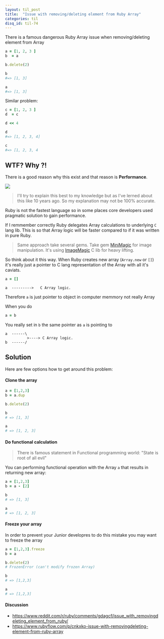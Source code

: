 ```yaml
---
layout: til_post
title:  "Issue with removing/deleting element from Ruby Array"
categories: til
disq_id: til-74
---
```





There is a famous dangerous Ruby Array issue when removing/deleting
element from Array


```ruby
a = [1, 2, 3 ]
b  = a

b.delete(2)

b
#=> [1, 3]

a
#=> [1, 3]
```

Similar problem:



```ruby
c = [1, 2, 3 ]
d  = c

d << 4

d
#=> [1, 2, 3, 4]

c
#=> [1, 2, 3, 4
```

## WTF? Why ?!

There is a good reason why this exist and that reason is **Performance**.

![](https://meme.eq8.eu/feature.jpg)


> I'll try to explain this best to my knowledge but as I've lerned about this like 10 years ago. So my explanation may not be 100% accurate.

Ruby is not the fastest language so in some places core developers used
pragmatic solution to gain performance.

If I remmember correctly Ruby delegates Array calculations to underlying `C` lang lib. This is so that
Array logic will be faster compared to if it was written in pure Ruby.

> Same approach take several gems. Take gem [MiniMagic](https://github.com/minimagick/minimagick) for image manipulation. It's using [ImageMagic](https://imagemagick.org/index.php) C lib for heavy lifting.


So think  about it this way.  When Ruby creates new array (`Array.new` or `[]`) it's really
just a pointer to C lang representation of the Array with all it's caviats.

```ruby
a = []
```

```
a  --------->   C Array logic.
```

Therefore `a` is just pointer to object in computer memmory not really Array

When you do

```ruby
a = b
```

You really set in `b` the same pointer as `a` is pointing to


```
a  ------\
          >----> C Array logic.
b  ------/
```


## Solution

Here are few options how to get around this problem:


#### Clone the array

```ruby
a = [1,2,3]
b = a.dup

b.delete(2)

b
# => [1, 3]

a
# => [1, 2, 3]
```

#### Do functional calculation

> There is famous statement in Functional programming world: "State is root of all evil"

You can performing functional operation  with the Array `a`  that results in returning new array:


```ruby
a = [1,2,3]
b = a - [2]

b
# => [1, 3]

a
# => [1, 2, 3]
```

#### Freeze your array

In order to prevent your Junior developres to do this mistake you may
want to freeze the array

```ruby
a = [1,2,3].freeze
b = a

b.delete(2)
# FrozenError (can't modify frozen Array)

b
# => [1,2,3]

a
# => [1,2,3]
```

#### Discussion

* <https://www.reddit.com/r/ruby/comments/gdagcf/issue_with_removingdeleting_element_from_ruby/>
* <https://www.rubyflow.com/p/cnkxko-issue-with-removingdeleting-element-from-ruby-array>
